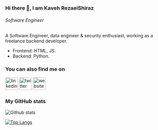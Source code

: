 ### Hi there 👋, I am Kaveh RezaeiShiraz
###### *Software Engineer*

A Software Engineer, data engineer & security enthusiast, working as a freelance backend developer.
* Frontend: HTML, JS.
* Backend: Python.


### You can also find me on

[<img src='https://cdn.jsdelivr.net/npm/simple-icons@3.0.1/icons/linkedin.svg' alt='linkedin' height='40'>](https://www.linkedin.com/in/KavehRS/) [<img src='https://cdn.jsdelivr.net/npm/simple-icons@3.0.1/icons/twitter.svg' alt='twitter' height='40'>](https://twitter.com/@kavehrs)  [<img src='https://cdn.jsdelivr.net/npm/simple-icons@3.0.1/icons/icloud.svg' alt='website' height='40'>](https://www.kavehrs.com)  



### My GitHub stats

![Github stats](https://github-readme-stats.vercel.app/api?username=kavehrs&show_icons=true)

[![Top Langs](https://github-readme-stats.vercel.app/api/top-langs/?username=kavehrs&layout=compact)](https://github.com/anuraghazra/github-readme-stats)










<!--
**KavehRS/KavehRS** is a ✨ _special_ ✨ repository because its `README.md` (this file) appears on your GitHub profile.

Here are some ideas to get you started:

- 🔭 I’m currently working on ...
- 🌱 I’m currently learning ...
- 👯 I’m looking to collaborate on ...
- 🤔 I’m looking for help with ...
- 💬 Ask me about ...
- 📫 How to reach me: ...
- 😄 Pronouns: ...
- ⚡ Fun fact: ...
-->







